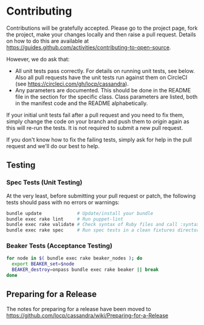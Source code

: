 # Contributing

Contributions will be gratefully accepted. Please go to the project page, fork
the project, make your changes locally and then raise a pull request. Details
on how to do this are available at
https://guides.github.com/activities/contributing-to-open-source.

However, we do ask that:

* All unit tests pass correctly.  For details on running unit tests, see below.
  Also all pull requests have the unit tests run against them on CircleCI (see
  https://circleci.com/gh/locp/cassandra).
* Any parameters are documented.  This should be done in the README file in
  the section for the specific class.  Class parameters are listed, both in
  the manifest code and the README alphabetically.

If your initial unit tests fail after a pull request and you need to fix them,
simply change the code on your branch and push them to *origin* again as this
will re-run the tests.  It is not required to submit a new pull request.

If you don't know how to fix the failing tests, simply ask for help in the
pull request and we'll do our best to help.

## Testing

### Spec Tests (Unit Testing)

At the very least, before submitting your pull request or patch, the following
tests should pass with no errors or warnings:

```bash
bundle update             # Update/install your bundle
bundle exec rake lint     # Run puppet-lint
bundle exec rake validate # Check syntax of Ruby files and call :syntax and :metadata
bundle exec rake spec     # Run spec tests in a clean fixtures directory
```

### Beaker Tests (Acceptance Testing)

```bash
for node in $( bundle exec rake beaker_nodes ); do
  export BEAKER_set=$node
  BEAKER_destroy=onpass bundle exec rake beaker || break
done
```

## Preparing for a Release

The notes for preparing for a release have been moved to
https://github.com/locp/cassandra/wiki/Preparing-for-a-Release
